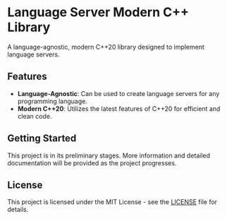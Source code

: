 # Language Server Modern C++ Library

A language-agnostic, modern C++20 library designed to implement language servers.

## Features

- **Language-Agnostic**: Can be used to create language servers for any programming language.
- **Modern C++20**: Utilizes the latest features of C++20 for efficient and clean code.

## Getting Started

This project is in its preliminary stages. More information and detailed documentation will be provided as the project progresses.

## License

This project is licensed under the MIT License - see the [LICENSE](LICENSE) file for details.
